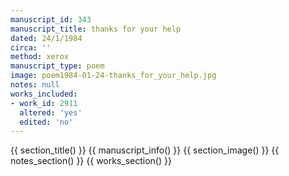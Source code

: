 ```yaml
---
manuscript_id: 343
manuscript_title: thanks for your help
dated: 24/1/1984
circa: ''
method: xerox
manuscript_type: poem
image: poem1984-01-24-thanks_for_your_help.jpg
notes: null
works_included:
- work_id: 2911
  altered: 'yes'
  edited: 'no'
---
```


{{ section_title() }}
{{ manuscript_info() }}
{{ section_image() }}
{{ notes_section() }}
{{ works_section() }}
